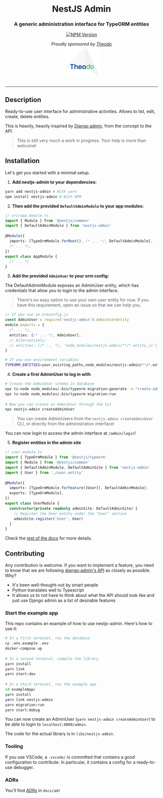 <h1 align="center">NestJS Admin</h1>

<h3 align="center">
  A generic administration interface for TypeORM entities
</h3>
<p align="center">
  <a href="https://www.npmjs.com/package/nestjs-admin">
    <img src="https://img.shields.io/npm/v/nestjs-admin.svg" alt="NPM Version" />
  </a>
</p>

<div>
  <div align="center">
    <em>Proudly sponsored by <a href="https://www.theodo.co.uk/experts/node-js-fullstack-javascript">Theodo</a></em>
  </div>
  <div align="center">
    <a href="https://www.theodo.co.uk/experts/node-js-fullstack-javascript">
      <img src="./docs/assets/theodo.svg" width="120rem" alt="Theodo logo" />
    </a>
  </div>
</div>

<br />

---

## Description

Ready-to-use user interface for administrative activities. Allows to list, edit, create, delete entities.

This is heavily, heavily inspired by [Django admin](https://djangobook.com/mdj2-django-admin/), from the concept to the API.

> This is still very much a work in progress.
> Your help is more than welcome!

## Installation

Let's get you started with a minimal setup.

1. **Add nestjs-admin to your dependencies:**

```bash
yarn add nestjs-admin # With yarn
npm install nestjs-admin # With NPM
```

2. **Then add the provided `DefaultAdminModule` to your app modules:**

```ts
// src/app.module.ts
import { Module } from '@nestjs/common'
import { DefaultAdminModule } from 'nestjs-admin'

@Module({
  imports: [TypeOrmModule.forRoot(), /* ... */, DefaultAdminModule],
  /* ... */,
})
export class AppModule {
  /* ... */
}
```

3. **Add the provided `AdminUser` to your orm config:**

The DefaultAdminModule exposes an AdminUser entity, which has credentials that allow you to login to the admin interface.

> There's no easy option to use your own user entity for now. If you have this requirement, open an issue so that we can help you.
```ts
// If you use an ormconfig.js
const AdminUser = require('nestjs-admin').AdminUserEntity
module.exports = {
  /* ... */,
  entities: [/* ... */, AdminUser],
  // Alternatively:
  // entities: [/* ... */, 'node_modules/nestjs-admin/**/*.entity.js'],
}
```

```bash
# If you use environment variables
TYPEORM_ENTITIES=your_existing_paths,node_modules/nestjs-admin/**/*.entity.js
```

4. **Create a first AdminUser to log in with**

```bash
# Create the AdminUser schema in database
npx ts-node node_modules/.bin/typeorm migration:generate -n "create-admin-user"
npx ts-node node_modules/.bin/typeorm migration:run

# Now you can create an AdminUser through the CLI
npx nestjs-admin createAdminUser
```

> You can create AdminUsers from the `nestjs-admin createAdminUser` CLI, or directly from the administration interface!

You can now login to access the admin interface at `/admin/login`!

5. **Register entities in the admin site**

```ts
// user.module.ts
import { TypeOrmModule } from '@nestjs/typeorm'
import { Module } from '@nestjs/common'
import { DefaultAdminModule, DefaultAdminSite } from 'nestjs-admin'
import { User } from './user.entity'

@Module({
  imports: [TypeOrmModule.forFeature([User]), DefaultAdminModule],
  exports: [TypeOrmModule],
})
export class UserModule {
  constructor(private readonly adminSite: DefaultAdminSite) {
    // Register the User entity under the "User" section
    adminSite.register('User', User)
  }
}
```

Check the [rest of the docs](./docs) for more details.

## Contributing

Any contribution is welcome. If you want to implement a feature, you need to know that we are following [django-admin's API](https://docs.djangoproject.com/en/2.2/ref/contrib/admin/) as closely as possible. Why?

- It's been well-thought-out by smart people
- Python translates well to Typescript
- It allows us to not have to think about what the API should look like and just use Django admin as a list of desirable features

### Start the example app

This repo contains an example of how to use nestjs-admin. Here's how to use it:

```bash
# In a first terminal, run the database
cp .env.example .env
docker-compose up

# In a second terminal, compile the library
yarn install
yarn link
yarn start:dev

# In a third terminal, run the example app
cd exampleApp/
yarn install
yarn link nestjs-admin
yarn migration:run
yarn start:debug
```

You can now create an AdminUser (`yarn nestjs-admin createAdminUser`) to be able to login to `localhost:8000/admin`.

The code for the actual library is in `libs/nestjs-admin`.

### Tooling

If you use VSCode, a `.vscode/` is committed that contains a good configuration to contribute. In particular, it contains a config for a ready-to-use debugger.

### ADRs

You'll find [ADRs](https://github.com/joelparkerhenderson/architecture_decision_record#suggestions-for-writing-good-adrs) in `docs/adr`
